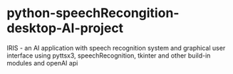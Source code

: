 # python-speechRecongition-desktop-AI-project
IRIS - an AI application with speech recognition system and graphical user interface using pyttsx3, speechRecognition, tkinter and other build-in modules and openAI api
